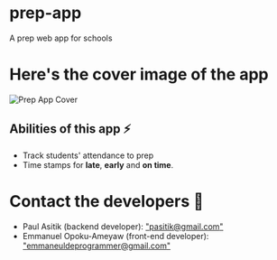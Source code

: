 # prep-app
A prep web app for schools

# Here's the cover image of the app
![Prep App Cover]()

## Abilities of this app ⚡
- Track students' attendance to prep
- Time stamps for **late**, **early** and **on time**.

# Contact the developers 📧
- Paul Asitik (backend developer): ["pasitik@gmail.com"](pasitik@gmail.com)
- Emmanuel Opoku-Ameyaw (front-end developer): ["emmaneuldeprogrammer@gmail.com"](emmaneuldeprogrammer@gmail.com)
